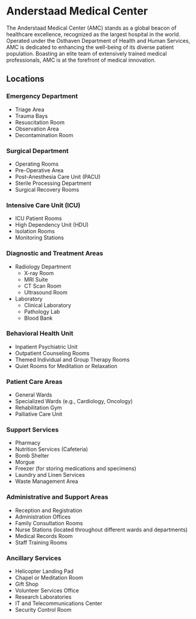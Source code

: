 # Anderstaad Medical Center

The Anderstaad Medical Center (AMC) stands as a global beacon of healthcare excellence, recognized as the largest hospital in the world. Operated under the Osthaven Department of Health and Human Services, AMC is dedicated to enhancing the well-being of its diverse patient population. Boasting an elite team of extensively trained medical professionals, AMC is at the forefront of medical innovation. 



## Locations

### Emergency Department
- Triage Area
- Trauma Bays
- Resuscitation Room
- Observation Area
- Decontamination Room

### Surgical Department
- Operating Rooms
- Pre-Operative Area
- Post-Anesthesia Care Unit (PACU)
- Sterile Processing Department
- Surgical Recovery Rooms

### Intensive Care Unit (ICU)
- ICU Patient Rooms
- High Dependency Unit (HDU)
- Isolation Rooms
- Monitoring Stations

### Diagnostic and Treatment Areas
- Radiology Department
    - X-ray Room
    - MRI Suite
    - CT Scan Room
    - Ultrasound Room
- Laboratory
    - Clinical Laboratory
    - Pathology Lab
    - Blood Bank

### Behavioral Health Unit
- Inpatient Psychiatric Unit
- Outpatient Counseling Rooms
- Themed Individual and Group Therapy Rooms
- Quiet Rooms for Meditation or Relaxation

### Patient Care Areas
- General Wards
- Specialized Wards (e.g., Cardiology, Oncology)
- Rehabilitation Gym
- Palliative Care Unit

### Support Services
- Pharmacy
- Nutrition Services (Cafeteria)
- Bomb Shelter
- Morgue
- Freezer (for storing medications and specimens)
- Laundry and Linen Services
- Waste Management Area

### Administrative and Support Areas
- Reception and Registration
- Administration Offices
- Family Consultation Rooms
- Nurse Stations (located throughout different wards and departments)
- Medical Records Room
- Staff Training Rooms

### Ancillary Services
- Helicopter Landing Pad
- Chapel or Meditation Room
- Gift Shop
- Volunteer Services Office
- Research Laboratories
- IT and Telecommunications Center
- Security Control Room